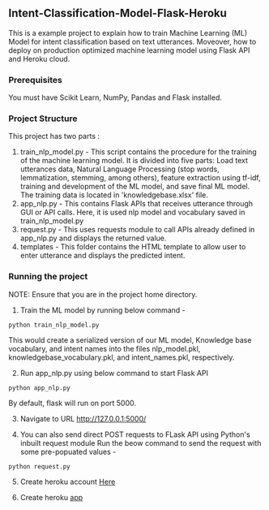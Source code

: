 ## Intent-Classification-Model-Flask-Heroku

This is a example project to explain how to train Machine Learning (ML) Model for intent classification based on text utterances. Moveover, how to deploy on production optimized machine learning model using Flask API and Heroku cloud.

### Prerequisites
You must have Scikit Learn, NumPy, Pandas and Flask installed.

### Project Structure
This project has two parts :
1. train_nlp_model.py - This script contains the procedure for the training of the machine learning model. It is divided into five parts: Load text utterances data, Natural Language Processing (stop words, lemmatization, stemming, among others), feature extraction using tf-idf, training and development of the ML model, and save final ML model.   The training data is located in  'knowledgebase.xlsx' file.
2. app_nlp.py - This contains Flask APIs that receives utterance through GUI or API calls. Here, it is used nlp model and vocabulary saved in train_nlp_model.py 
3. request.py - This uses requests module to call APIs already defined in app_nlp.py and displays the returned value.
4. templates - This folder contains the HTML template to allow user to enter utterance and displays the predicted intent.

### Running the project
NOTE: Ensure that you are in the project home directory. 

1. Train the ML model by running below command -
```
python train_nlp_model.py
```
This would create a serialized version of our ML model, Knowledge base vocabulary, and intent names into the files nlp_model.pkl, knowledgebase_vocabulary.pkl, and intent_names.pkl, respectively.

2. Run app_nlp.py using below command to start Flask API
```
python app_nlp.py
```
By default, flask will run on port 5000.

3. Navigate to URL http://127.0.0.1:5000/ 

4. You can also send direct POST requests to FLask API using Python's inbuilt request module
Run the beow command to send the request with some pre-popuated values -
```
python request.py
```

5. Create heroku account [Here](https://signup.heroku.com/)

6. Create heroku [app](https://dashboard.heroku.com/new-app)


